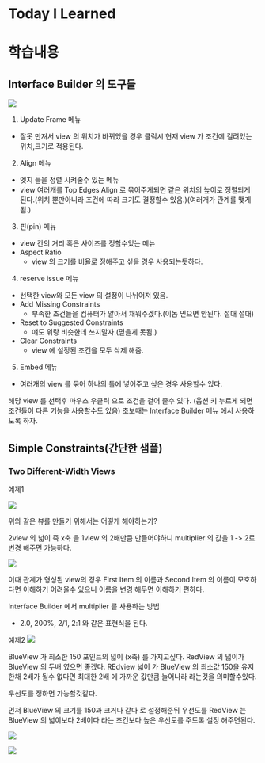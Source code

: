 # Today I Learned

# **학습내용**
## Interface Builder 의 도구들

![](https://i.imgur.com/eAxdHcj.png)

1. Update Frame 메뉴
- 잘못 만져서 view 의 위치가 바뀌었을 경우 클릭시 현재 view 가 조건에 걸려있는 위치,크기로 적용된다.
2. Align 메뉴
- 엣지 들을 정렬 시켜줄수 있는 메뉴
- view 여러개를 Top Edges Align 로 묶어주게되면 같은 위치의 높이로 정렬되게 된다.(위치 뿐만아니라 조건에 따라 크기도 결정할수 있음.)(여러개가 관계를 맺게 됨.)
3. 핀(pin) 메뉴 
- view 간의 거리 혹은 사이즈를 정할수있는 메뉴
- Aspect Ratio 
    - view 의 크기를 비율로 정해주고 싶을 경우 사용되는듯하다.
4. reserve issue 메뉴
- 선택한 view와 모든 view 의 설정이 나뉘어져 있음.
- Add Missing Constraints
    - 부족한 조건들을 컴퓨터가 알아서 채워주겠다.(이놈 믿으면 안된다. 절대 절대)
- Reset to Suggested Constraints 
    - 얘도 위랑 비슷한데 쓰지말자.(믿을게 못됨.)
- Clear Constraints
    - view 에 설정된 조건을 모두 삭제 해줌.
5. Embed 메뉴
- 여러개의 view 를 묶어 하나의 틀에 넣어주고 싶은 경우 사용할수 있다.

해당 view 를 선택후 마우스 우클릭 으로 조건을 걸어 줄수 있다.
(옵션 키 누르게 되면 조건들이 다른 기능을 사용할수도 있음)
초보때는 Interface Builder 메뉴 에서 사용하도록 하자.

## Simple Constraints(간단한 샘플)

### Two Different-Width Views
예제1

![](https://i.imgur.com/Vq954wg.png)

위와 같은 뷰를 만들기 위해서는 어떻게 해야하는가?

2view 의 넓이 즉 x축 을 1view 의 2배만큼 만들어야하니 multiplier 의 값을 1 -> 2로 변경 해주면 가능하다.

![](https://i.imgur.com/mD4Qh4P.png)

이때 관계가 형성된 view의 경우 First Item 의 이름과 Second Item 의 이름이 모호하다면 이해하기 어려울수 있으니 이름을 변경 해두면 이해하기 편하다.

Interface Builder 에서 multiplier 를 사용하는 방법
- 2.0, 200%, 2/1, 2:1 와 같은 표현식을 된다.

예제2
![](https://i.imgur.com/jxlQBEE.png)

BlueView 가 최소한 150 포인트의 넓이 (x축) 를 가지고싶다.
RedView 의 넓이가 BlueView 의 두배 였으면 좋겠다.
REdview 넓이 가 BlueView 의 최소값 150을 유지한채 2배가 될수 없다면 최대한 2배 에 가까운 값만큼 늘어나라 라는것을 의미할수있다.

우선도를 정하면 가능할것같다.

먼저 BlueView 의 크기를 150과 크거나 같다 로 설정해준뒤
우선도를 RedView 는 BlueView 의 넓이보다 2배이다 라는 조건보다 높은 우선도를 주도록 설정 해주면된다.

![](https://i.imgur.com/syjZ0sr.png)

![](https://i.imgur.com/xD8nJHy.png)

